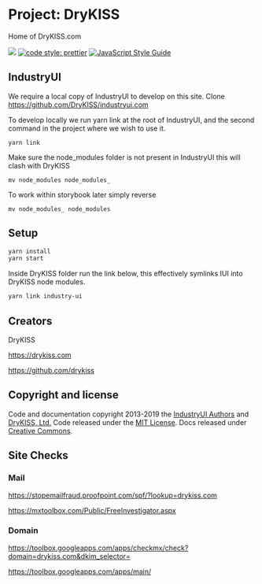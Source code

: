 # Project: DryKISS

Home of DryKISS.com

![](https://github.com/DryKISS/drykiss.com/workflows/Lint%20DryKISS/badge.svg)
[![code style: prettier](https://img.shields.io/badge/code_style-prettier-ff69b4.svg?style=flat-square)](https://github.com/prettier/prettier)
[![JavaScript Style Guide](https://img.shields.io/badge/code_style-standard-brightgreen.svg)](https://standardjs.com)

## IndustryUI

We require a local copy of IndustryUI to develop on this site.
Clone https://github.com/DryKISS/industryui.com

To develop locally we run yarn link at the root of IndustryUI, and the second command in the project
where we wish to use it.

```
yarn link
```

Make sure the node_modules folder is not present in IndustryUI this will clash with DryKISS

```
mv node_modules node_modules_
```

To work within storybook later simply reverse

```
mv node_modules_ node_modules
```

## Setup

```bash
yarn install
yarn start
```

Inside DryKISS folder run the link below, this effectively symlinks IUI into DryKISS node modules.

```bash
yarn link industry-ui
```

## Creators

DryKISS

<https://drykiss.com>

<https://github.com/drykiss>

## Copyright and license

Code and documentation copyright 2013-2019 the
[IndustryUI Authors](https://github.com/DryKISS/industryui.com/graphs/contributors) and
[DryKISS, Ltd.](https://industryui.com) Code released under the
[MIT License](https://github.com/DryKISS/industryui.com/blob/master/LICENSE). Docs released under
[Creative Commons](https://creativecommons.org/licenses/by/3.0/).

## Site Checks

### Mail

https://stopemailfraud.proofpoint.com/spf/?lookup=drykiss.com

https://mxtoolbox.com/Public/FreeInvestigator.aspx

### Domain

https://toolbox.googleapps.com/apps/checkmx/check?domain=drykiss.com&dkim_selector=

https://toolbox.googleapps.com/apps/main/
